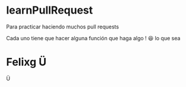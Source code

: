 # learnPullRequest
Para practicar haciendo muchos pull requests

Cada uno tiene que hacer alguna función que haga algo ! 😆 lo que sea

# Felixg Ü
Ü
